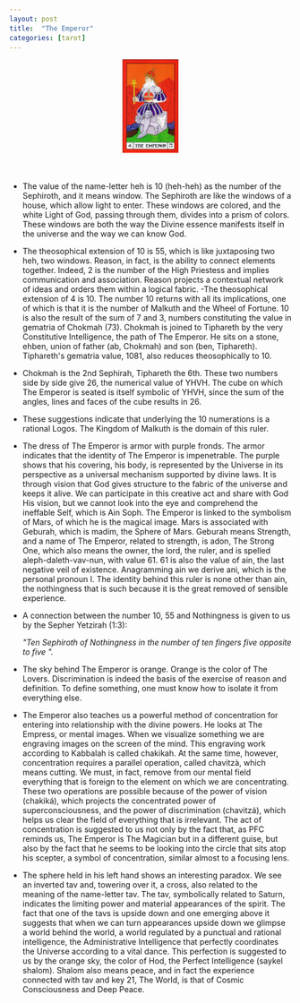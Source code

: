 ```yaml
---
layout: post
title:  "The Emperor"
categories: [tarot]
---
```

<div style="text-align: center;">
  <img src="/images/emperor.jpg" alt="the emperor" style="width: 20%;" />
</div>
<br><br>

- The value of the name-letter heh is 10 (heh-heh) as the number of the Sephiroth, and it means window. The Sephiroth are like the windows of a house, which allow light to enter. These windows are colored, and the white Light of God, passing through them, divides into a prism of colors. These windows are both the way the Divine essence manifests itself in the universe and the way we can know God.
- The theosophical extension of 10 is 55, which is like juxtaposing two heh, two windows. Reason, in fact, is the ability to connect elements together. Indeed, 2 is the number of the High Priestess and implies communication and association. Reason projects a contextual network of ideas and orders them within a logical fabric.
-The theosophical extension of 4 is 10. The number 10 returns with all its implications, one of which is that it is the number of Malkuth and the Wheel of Fortune. 10 is also the result of the sum of 7 and 3, numbers constituting the value in gematria of Chokmah (73). Chokmah is joined to Tiphareth by the very Constitutive Intelligence, the path of The Emperor. He sits on a stone, ehben, union of father (ab, Chokmah) and son (ben, Tiphareth). Tiphareth's gematria value, 1081, also reduces theosophically to 10.
- Chokmah is the 2nd Sephirah, Tiphareth the 6th. These two numbers side by side give 26, the numerical value of YHVH. The cube on which The Emperor is seated is itself symbolic of YHVH, since the sum of the angles, lines and faces of the cube results in 26.
- These suggestions indicate that underlying the 10 numerations is a rational Logos. The Kingdom of Malkuth is the domain of this ruler.
- The dress of The Emperor is armor with purple fronds. The armor indicates that the identity of The Emperor is impenetrable. The purple shows that his covering, his body, is represented by the Universe in its perspective as a universal mechanism supported by divine laws. It is through vision that God gives structure to the fabric of the universe and keeps it alive. We can participate in this creative act and share with God His vision, but we cannot look into the eye and comprehend the ineffable Self, which is Ain Soph. The Emperor is linked to the symbolism of Mars, of which he is the magical image. Mars is associated with Geburah, which is madim, the Sphere of Mars. Geburah means Strength, and a name of The Emperor, related to strength, is adon, The Strong One, which also means the owner, the lord, the ruler, and is spelled aleph-daleth-vav-nun, with value 61. 61 is also the value of ain, the last negative veil of existence. Anagramming ain we derive ani, which is the personal pronoun I. The identity behind this ruler is none other than ain, the nothingness that is such because it is the great removed of sensible experience.
- A connection between the number 10, 55 and Nothingness is given to us by the Sepher Yetzirah (1:3):

	*"Ten Sephiroth of Nothingness
   	  in the number of ten fingers
   	  five opposite to five ".*

- The sky behind The Emperor is orange. Orange is the color of The Lovers. Discrimination is indeed the basis of the exercise of reason and definition. To define something, one must know how to isolate it from everything else.
- The Emperor also teaches us a powerful method of concentration for entering into relationship with the divine powers. He looks at The Empress, or mental images. When we visualize something we are engraving images on the screen of the mind. This engraving work according to Kabbalah is called chakikah. At the same time, however, concentration requires a parallel operation, called chavitzà, which means cutting. We must, in fact, remove from our mental field everything that is foreign to the element on which we are concentrating. These two operations are possible because of the power of vision (chakiká), which projects the concentrated power of superconsciousness, and the power of discrimination (chavitzá), which helps us clear the field of everything that is irrelevant. The act of concentration is suggested to us not only by the fact that, as PFC reminds us, The Emperor is The Magician but in a different guise, but also by the fact that he seems to be looking into the circle that sits atop his scepter, a symbol of concentration, similar almost to a focusing lens.
- The sphere held in his left hand shows an interesting paradox. We see an inverted tav and, towering over it, a cross, also related to the meaning of the name-letter tav. The tav, symbolically related to Saturn, indicates the limiting power and material appearances of the spirit. The fact that one of the tavs is upside down and one emerging above it suggests that when we can turn appearances upside down we glimpse a world behind the world, a world regulated by a punctual and rational intelligence, the Administrative Intelligence that perfectly coordinates the Universe according to a vital dance. This perfection is suggested to us by the orange sky, the color of Hod, the Perfect Intelligence (saykel shalom). Shalom also means peace, and in fact the experience connected with tav and key 21, The World, is that of Cosmic Consciousness and Deep Peace.